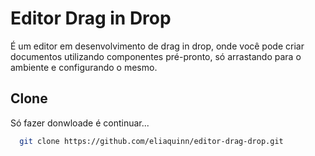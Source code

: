 
# Editor Drag in Drop

É um editor em desenvolvimento de drag in drop, onde você pode criar documentos utilizando componentes pré-pronto, só arrastando para o ambiente e configurando o mesmo.


## Clone

Só fazer donwloade é continuar...

```bash
  git clone https://github.com/eliaquinn/editor-drag-drop.git
```
    